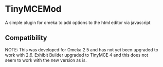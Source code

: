 # TinyMCEMod
A simple plugin for omeka to add options to the html editor via javascript

## Compatibility
NOTE: This was developed for Omeka 2.5 and has not yet been upgraded to work with 2.6. Exhibit Builder upgraded to TinyMCE 4 and this does not seem to work with the new version as is.
